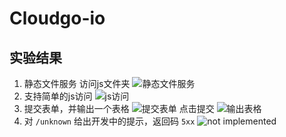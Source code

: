 # Cloudgo-io
## 实验结果

 1. 静态文件服务
 访问js文件夹
![静态文件服务](http://img.blog.csdn.net/20171123104700952?watermark/2/text/aHR0cDovL2Jsb2cuY3Nkbi5uZXQvd3VybGlu/font/5a6L5L2T/fontsize/400/fill/I0JBQkFCMA==/dissolve/70/gravity/SouthEast)
 2. 支持简单的js访问
 ![js访问](http://img.blog.csdn.net/20171123104845519?watermark/2/text/aHR0cDovL2Jsb2cuY3Nkbi5uZXQvd3VybGlu/font/5a6L5L2T/fontsize/400/fill/I0JBQkFCMA==/dissolve/70/gravity/SouthEast)
 3. 提交表单，并输出一个表格
 ![提交表单](http://img.blog.csdn.net/20171123105131488?watermark/2/text/aHR0cDovL2Jsb2cuY3Nkbi5uZXQvd3VybGlu/font/5a6L5L2T/fontsize/400/fill/I0JBQkFCMA==/dissolve/70/gravity/SouthEast)
 点击提交
 ![输出表格](http://img.blog.csdn.net/20171123105321745?watermark/2/text/aHR0cDovL2Jsb2cuY3Nkbi5uZXQvd3VybGlu/font/5a6L5L2T/fontsize/400/fill/I0JBQkFCMA==/dissolve/70/gravity/SouthEast)
 4. 对 `/unknown` 给出开发中的提示，返回码 `5xx`
 ![not implemented](http://img.blog.csdn.net/20171123105536190?watermark/2/text/aHR0cDovL2Jsb2cuY3Nkbi5uZXQvd3VybGlu/font/5a6L5L2T/fontsize/400/fill/I0JBQkFCMA==/dissolve/70/gravity/SouthEast)